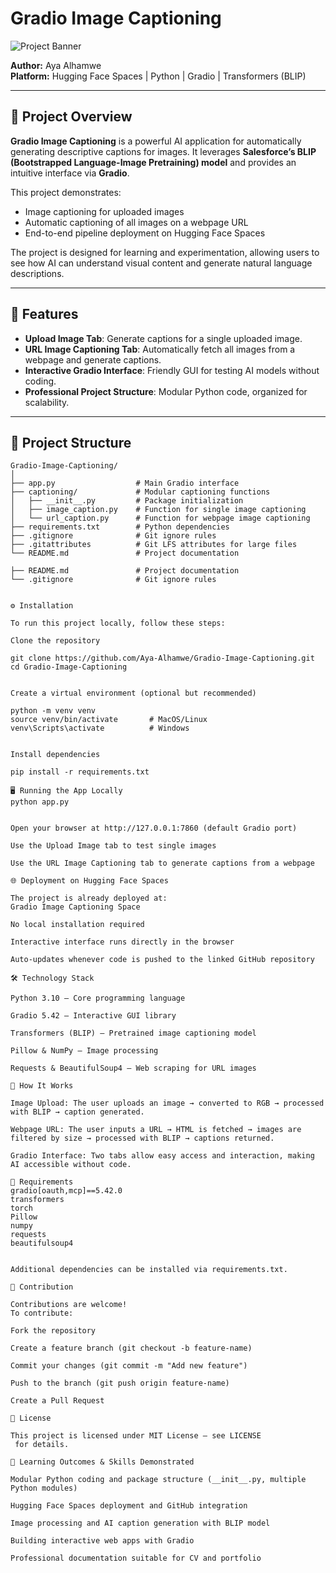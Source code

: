 # Gradio Image Captioning

![Project Banner](https://huggingface.co/spaces/aya369/gradio-image-captioning/resolve/main/banner.png)  

**Author:** Aya Alhamwe  
**Platform:** Hugging Face Spaces | Python | Gradio | Transformers (BLIP)  

---

## 📖 Project Overview

**Gradio Image Captioning** is a powerful AI application for automatically generating descriptive captions for images. It leverages **Salesforce’s BLIP (Bootstrapped Language-Image Pretraining) model** and provides an intuitive interface via **Gradio**.  

This project demonstrates:
- Image captioning for uploaded images  
- Automatic captioning of all images on a webpage URL  
- End-to-end pipeline deployment on Hugging Face Spaces  

The project is designed for learning and experimentation, allowing users to see how AI can understand visual content and generate natural language descriptions.

---

## 🚀 Features

- **Upload Image Tab**: Generate captions for a single uploaded image.  
- **URL Image Captioning Tab**: Automatically fetch all images from a webpage and generate captions.  
- **Interactive Gradio Interface**: Friendly GUI for testing AI models without coding.  
- **Professional Project Structure**: Modular Python code, organized for scalability.  

---

## 📂 Project Structure

```text
Gradio-Image-Captioning/
│
├── app.py                  # Main Gradio interface
├── captioning/             # Modular captioning functions
│   ├── __init__.py         # Package initialization
│   ├── image_caption.py    # Function for single image captioning
│   └── url_caption.py      # Function for webpage image captioning
├── requirements.txt        # Python dependencies
├── .gitignore              # Git ignore rules
├── .gitattributes          # Git LFS attributes for large files
└── README.md               # Project documentation

├── README.md               # Project documentation
└── .gitignore              # Git ignore rules


⚙️ Installation

To run this project locally, follow these steps:

Clone the repository

git clone https://github.com/Aya-Alhamwe/Gradio-Image-Captioning.git
cd Gradio-Image-Captioning


Create a virtual environment (optional but recommended)

python -m venv venv
source venv/bin/activate       # MacOS/Linux
venv\Scripts\activate          # Windows


Install dependencies

pip install -r requirements.txt

🖥 Running the App Locally
python app.py


Open your browser at http://127.0.0.1:7860 (default Gradio port)

Use the Upload Image tab to test single images

Use the URL Image Captioning tab to generate captions from a webpage

🌐 Deployment on Hugging Face Spaces

The project is already deployed at:
Gradio Image Captioning Space

No local installation required

Interactive interface runs directly in the browser

Auto-updates whenever code is pushed to the linked GitHub repository

🛠 Technology Stack

Python 3.10 – Core programming language

Gradio 5.42 – Interactive GUI library

Transformers (BLIP) – Pretrained image captioning model

Pillow & NumPy – Image processing

Requests & BeautifulSoup4 – Web scraping for URL images

🔧 How It Works

Image Upload: The user uploads an image → converted to RGB → processed with BLIP → caption generated.

Webpage URL: The user inputs a URL → HTML is fetched → images are filtered by size → processed with BLIP → captions returned.

Gradio Interface: Two tabs allow easy access and interaction, making AI accessible without code.

📄 Requirements
gradio[oauth,mcp]==5.42.0
transformers
torch
Pillow
numpy
requests
beautifulsoup4


Additional dependencies can be installed via requirements.txt.

🧩 Contribution

Contributions are welcome!
To contribute:

Fork the repository

Create a feature branch (git checkout -b feature-name)

Commit your changes (git commit -m "Add new feature")

Push to the branch (git push origin feature-name)

Create a Pull Request

📌 License

This project is licensed under MIT License – see LICENSE
 for details.

🎯 Learning Outcomes & Skills Demonstrated

Modular Python coding and package structure (__init__.py, multiple Python modules)

Hugging Face Spaces deployment and GitHub integration

Image processing and AI caption generation with BLIP model

Building interactive web apps with Gradio

Professional documentation suitable for CV and portfolio

